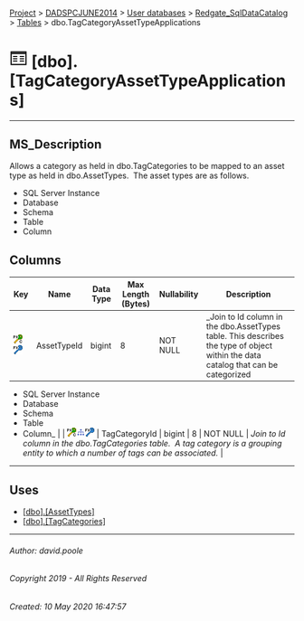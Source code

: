 #### 

[Project](../../../../readme.md) > [DADSPCJUNE2014](../../../readme.md) > [User databases](../../readme.md) > [Redgate_SqlDataCatalog](../readme.md) > [Tables](Tables.md) > dbo.TagCategoryAssetTypeApplications

# ![Tables](../../../../Images/Table32.png) [dbo].[TagCategoryAssetTypeApplications]

---

## <a name="#description"></a>MS_Description

Allows a category as held in dbo.TagCategories to be mapped to an asset type as held in dbo.AssetTypes.  The asset types are as follows.
* SQL Server Instance
* Database
* Schema
* Table
* Column

## <a name="#columns"></a>Columns

| Key | Name | Data Type | Max Length (Bytes) | Nullability | Description |
|---|---|---|---|---|---|
| [![Cluster Primary Key PK_TagCategoryAssetTypeApplications: AssetTypeId\TagCategoryId](../../../../Images/pkcluster.png)](#indexes)[![Foreign Keys FK_TagCategoryAssetTypeApplications_AssetTypes_AssetTypeId: [dbo].[AssetTypes].AssetTypeId](../../../../Images/fk.png)](#foreignkeys) | AssetTypeId | bigint | 8 | NOT NULL | _Join to Id column in the dbo.AssetTypes table. This describes the type of object within the data catalog that can be categorized
* SQL Server Instance
* Database
* Schema
* Table
* Column_ |
| [![Cluster Primary Key PK_TagCategoryAssetTypeApplications: AssetTypeId\TagCategoryId](../../../../Images/pkcluster.png)](#indexes)[![Indexes IX_TagCategoryAssetTypeApplications_TagCategoryId](../../../../Images/Index.png)](#indexes)[![Foreign Keys FK_TagCategoryAssetTypeApplications_TagCategories_TagCategoryId: [dbo].[TagCategories].TagCategoryId](../../../../Images/fk.png)](#foreignkeys) | TagCategoryId | bigint | 8 | NOT NULL | _Join to Id column in the dbo.TagCategories table.  A tag category is a grouping entity to which a number of tags can be associated._ |


---

## <a name="#uses"></a>Uses

* [[dbo].[AssetTypes]](AssetTypes.md)
* [[dbo].[TagCategories]](TagCategories.md)


---

###### Author:  david.poole

###### Copyright 2019 - All Rights Reserved

###### Created: 10 May 2020 16:47:57

